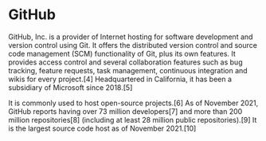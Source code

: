# GitHub

GitHub, Inc. is a provider of Internet hosting for software development and version control using Git. It offers the distributed version control and source code management (SCM) functionality of Git, plus its own features. It provides access control and several collaboration features such as bug tracking, feature requests, task management, continuous integration and wikis for every project.[4] Headquartered in California, it has been a subsidiary of Microsoft since 2018.[5]

It is commonly used to host open-source projects.[6] As of November 2021, GitHub reports having over 73 million developers[7] and more than 200 million repositories[8] (including at least 28 million public repositories).[9] It is the largest source code host as of November 2021.[10]